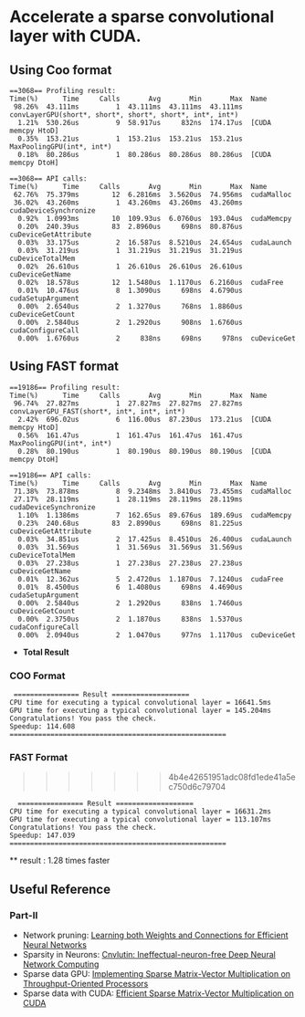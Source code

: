 
# Accelerate a sparse convolutional layer with CUDA. 
## Using Coo format
```
==3068== Profiling result:
Time(%)      Time     Calls       Avg       Min       Max  Name
 98.26%  43.111ms         1  43.111ms  43.111ms  43.111ms  convLayerGPU(short*, short*, short*, short*, int*, int*)
  1.21%  530.26us         9  58.917us     832ns  174.17us  [CUDA memcpy HtoD]
  0.35%  153.21us         1  153.21us  153.21us  153.21us  MaxPoolingGPU(int*, int*)
  0.18%  80.286us         1  80.286us  80.286us  80.286us  [CUDA memcpy DtoH]

==3068== API calls:
Time(%)      Time     Calls       Avg       Min       Max  Name
 62.76%  75.379ms        12  6.2816ms  3.5620us  74.956ms  cudaMalloc
 36.02%  43.260ms         1  43.260ms  43.260ms  43.260ms  cudaDeviceSynchronize
  0.92%  1.0993ms        10  109.93us  6.0760us  193.04us  cudaMemcpy
  0.20%  240.39us        83  2.8960us     698ns  80.876us  cuDeviceGetAttribute
  0.03%  33.175us         2  16.587us  8.5210us  24.654us  cudaLaunch
  0.03%  31.219us         1  31.219us  31.219us  31.219us  cuDeviceTotalMem
  0.02%  26.610us         1  26.610us  26.610us  26.610us  cuDeviceGetName
  0.02%  18.578us        12  1.5480us  1.1170us  6.2160us  cudaFree
  0.01%  10.476us         8  1.3090us     698ns  4.6790us  cudaSetupArgument
  0.00%  2.6540us         2  1.3270us     768ns  1.8860us  cuDeviceGetCount
  0.00%  2.5840us         2  1.2920us     908ns  1.6760us  cudaConfigureCall
  0.00%  1.6760us         2     838ns     698ns     978ns  cuDeviceGet

```
## Using FAST format
```
==19186== Profiling result:
Time(%)      Time     Calls       Avg       Min       Max  Name
 96.74%  27.827ms         1  27.827ms  27.827ms  27.827ms  convLayerGPU_FAST(short*, int*, int*, int*)
  2.42%  696.02us         6  116.00us  87.230us  173.21us  [CUDA memcpy HtoD]
  0.56%  161.47us         1  161.47us  161.47us  161.47us  MaxPoolingGPU(int*, int*)
  0.28%  80.190us         1  80.190us  80.190us  80.190us  [CUDA memcpy DtoH]

==19186== API calls:
Time(%)      Time     Calls       Avg       Min       Max  Name
 71.38%  73.878ms         8  9.2348ms  3.8410us  73.455ms  cudaMalloc
 27.17%  28.119ms         1  28.119ms  28.119ms  28.119ms  cudaDeviceSynchronize
  1.10%  1.1386ms         7  162.65us  89.676us  189.69us  cudaMemcpy
  0.23%  240.68us        83  2.8990us     698ns  81.225us  cuDeviceGetAttribute
  0.03%  34.851us         2  17.425us  8.4510us  26.400us  cudaLaunch
  0.03%  31.569us         1  31.569us  31.569us  31.569us  cuDeviceTotalMem
  0.03%  27.238us         1  27.238us  27.238us  27.238us  cuDeviceGetName
  0.01%  12.362us         5  2.4720us  1.1870us  7.1240us  cudaFree
  0.01%  8.4500us         6  1.4080us     698ns  4.4690us  cudaSetupArgument
  0.00%  2.5840us         2  1.2920us     838ns  1.7460us  cuDeviceGetCount
  0.00%  2.3750us         2  1.1870us     838ns  1.5370us  cudaConfigureCall
  0.00%  2.0940us         2  1.0470us     977ns  1.1170us  cuDeviceGet

```





- **Total Result**

### COO Format
```
 ================ Result ===================
CPU time for executing a typical convolutional layer = 16641.5ms
GPU time for executing a typical convolutional layer = 145.204ms
Congratulations! You pass the check.
Speedup: 114.608
=====================================================
```

### FAST Format
>>>>>>> 4b4e42651951adc08fd1ede41a5ec750d6c79704
```
  ================ Result ===================
CPU time for executing a typical convolutional layer = 16631.2ms
GPU time for executing a typical convolutional layer = 113.107ms
Congratulations! You pass the check.
Speedup: 147.039
=====================================================
 ```

** result : 1.28 times faster



## Useful Reference

### Part-II
* Network pruning: [Learning both Weights and Connections for Efficient Neural Networks](https://arxiv.org/pdf/1506.02626.pdf)
* Sparsity in Neurons: [Cnvlutin: Ineffectual-neuron-free Deep Neural Network Computing](http://www.ece.ubc.ca/~aamodt/papers/Cnvlutin.ISCA2016.pdf)
* Sparse data GPU: [Implementing Sparse Matrix-Vector Multiplication on Throughput-Oriented Processors](https://pdfs.semanticscholar.org/9abb/086fabdcd2853ed8303c0f9a62cf4b917a62.pdf)
* Sparse data with CUDA: [Efficient Sparse Matrix-Vector Multiplication on CUDA](http://wnbell.com/media/2008-12-NVR-SpMV/nvr-2008-004.pdf)


